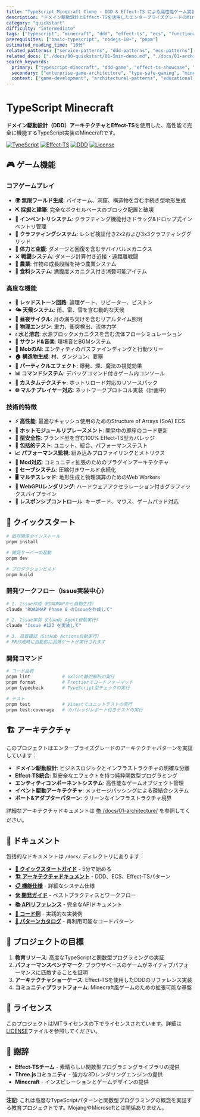 ```yaml
---
title: "TypeScript Minecraft Clone - DDD & Effect-TS による高性能ゲーム実装"
description: "ドメイン駆動設計とEffect-TSを活用したエンタープライズグレードのMinecraft実装。完全な型安全性と関数型プログラミングパターンによる高品質ゲーム開発のリファレンス実装。"
category: "quickstart"
difficulty: "intermediate"
tags: ["typescript", "minecraft", "ddd", "effect-ts", "ecs", "functional-programming", "game-development", "architecture-showcase"]
prerequisites: ["basic-typescript", "nodejs-18+", "pnpm"]
estimated_reading_time: "10分"
related_patterns: ["service-patterns", "ddd-patterns", "ecs-patterns"]
related_docs: ["./docs/00-quickstart/01-5min-demo.md", "./docs/01-architecture/00-overall-design.md", "./docs/00-introduction/README.md"]
search_keywords:
  primary: ["typescript-minecraft", "ddd-game", "effect-ts-showcase", "functional-game-dev"]
  secondary: ["enterprise-game-architecture", "type-safe-gaming", "minecraft-clone"]
  context: ["game-development", "architectural-patterns", "educational-resource"]
---
```


# TypeScript Minecraft

**ドメイン駆動設計（DDD）**アーキテクチャと**Effect-TS**を使用した、高性能で完全に機能するTypeScript実装のMinecraftです。

[![TypeScript](https://img.shields.io/badge/TypeScript-5.9+-blue.svg)](https://www.typescriptlang.org/)
[![Effect-TS](https://img.shields.io/badge/Effect--TS-3.17+-purple.svg)](https://effect.website/)
[![DDD](https://img.shields.io/badge/Architecture-DDD-green.svg)](./docs/01-architecture/)
[![License](https://img.shields.io/badge/License-MIT-yellow.svg)](./LICENSE)

## 🎮 ゲーム機能

### コアゲームプレイ
- **🌍 無限ワールド生成**: バイオーム、洞窟、構造物を含む手続き型地形生成
- **⛏️ 採掘と建築**: 完全なボクセルベースのブロック配置と破壊
- **🎒 インベントリシステム**: クラフティング機能付きドラッグ&ドロップ式インベントリ管理
- **🔨 クラフティングシステム**: レシピ検証付き2x2および3x3クラフティンググリッド
- **💚 体力と空腹**: ダメージと回復を含むサバイバルメカニクス
- **⚔️ 戦闘システム**: ダメージ計算付き近接・遠距離戦闘
- **🌾 農業**: 作物の成長段階を持つ農業システム
- **🍖 食料システム**: 満腹度メカニクス付き消費可能アイテム

### 高度な機能
- **🔴 レッドストーン回路**: 論理ゲート、リピーター、ピストン
- **🌤️ 天候システム**: 雨、雷、雪を含む動的な天候
- **🌙 昼夜サイクル**: 月の満ち欠けを含むリアルタイム照明
- **🧱 物理エンジン**: 重力、衝突検出、流体力学
- **💧 水と溶岩**: 水源ブロックメカニクスを含む流体フローシミュレーション
- **🎵 サウンド&音楽**: 環境音とBGMシステム
- **👾 MobのAI**: エンティティのパスファインディングと行動ツリー
- **🏠 構造物生成**: 村、ダンジョン、要塞
- **🌈 パーティクルエフェクト**: 爆発、煙、魔法の視覚効果
- **📊 コマンドシステム**: デバッグコマンド付きゲーム内コンソール
- **🎨 カスタムテクスチャ**: ホットリロード対応のリソースパック
- **🌐 マルチプレイヤー対応**: ネットワークプロトコル実装（計画中）

### 技術的特徴
- **⚡ 高性能**: 最適なキャッシュ使用のためのStructure of Arrays (SoA) ECS
- **🔄 ホットモジュールリプレースメント**: 開発中の即座のコード更新
- **🎯 型安全性**: ブランド型を含む100% Effect-TS型カバレッジ
- **🧪 包括的テスト**: ユニット、統合、パフォーマンステスト
- **📈 パフォーマンス監視**: 組み込みプロファイリングとメトリクス
- **🔧 Mod対応**: コミュニティ拡張のためのプラグインアーキテクチャ
- **💾 セーブシステム**: 圧縮付きワールド永続化
- **🖥️ マルチスレッド**: 地形生成と物理演算のためのWeb Workers
- **🎨 WebGPUレンダリング**: ハードウェアアクセラレーション付きグラフィックスパイプライン
- **📱 レスポンシブコントロール**: キーボード、マウス、ゲームパッド対応

## 🚀 クイックスタート

```bash
# 依存関係のインストール
pnpm install

# 開発サーバーの起動
pnpm dev

# プロダクションビルド
pnpm build
```

### 開発ワークフロー（Issue実装中心）

```bash
# 1. Issue作成（ROADMAPから自動生成）
claude "ROADMAP Phase 0 のIssueを作成して"

# 2. Issue実装（Claude Agent自動実行）
claude "Issue #123 を実装して"

# 3. 品質確認（GitHub Actions自動実行）
# PR作成時に自動的に品質ゲートが実行されます
```

### 開発コマンド

```bash
# コード品質
pnpm lint            # oxlint静的解析の実行
pnpm format          # Prettierでコードフォーマット
pnpm typecheck       # TypeScript型チェックの実行

# テスト
pnpm test            # Vitestでユニットテストの実行
pnpm test:coverage   # カバレッジレポート付きテストの実行
```

## 🏗️ アーキテクチャ

このプロジェクトはエンタープライズグレードのアーキテクチャパターンを実証しています：

- **ドメイン駆動設計**: ビジネスロジックとインフラストラクチャの明確な分離
- **Effect-TS統合**: 型安全なエフェクトを持つ純粋関数型プログラミング
- **エンティティコンポーネントシステム**: 高性能なゲームオブジェクト管理
- **イベント駆動アーキテクチャ**: メッセージパッシングによる疎結合システム
- **ポート&アダプターパターン**: クリーンなインフラストラクチャ境界

詳細なアーキテクチャドキュメントは [📚 /docs/01-architecture/](./docs/01-architecture/) を参照してください。

## 📖 ドキュメント

包括的なドキュメントは `/docs/` ディレクトリにあります：

- **[🚀 クイックスタートガイド](./docs/00-quickstart/)** - 5分で始める
- **[🏗️ アーキテクチャドキュメント](./docs/01-architecture/)** - DDD、ECS、Effect-TSパターン
- **[📋 機能仕様](./docs/02-specifications/)** - 詳細なシステム仕様
- **[🛠️ 開発ガイド](./docs/03-guides/)** - ベストプラクティスとワークフロー
- **[📚 APIリファレンス](./docs/05-reference/)** - 完全なAPIドキュメント
- **[🔧 コード例](./docs/06-examples/)** - 実践的な実装例
- **[🎨 パターンカタログ](./docs/07-pattern-catalog/)** - 再利用可能なコードパターン

## 🎯 プロジェクトの目標

1. **教育リソース**: 高度なTypeScriptと関数型プログラミングの実証
2. **パフォーマンスベンチマーク**: ブラウザベースのゲームがネイティブパフォーマンスに匹敵することを証明
3. **アーキテクチャショーケース**: Effect-TSを使用したDDDのリファレンス実装
4. **コミュニティプラットフォーム**: Minecraft風ゲームのための拡張可能な基盤

## 📄 ライセンス

このプロジェクトはMITライセンスの下でライセンスされています。詳細は[LICENSE](./LICENSE)ファイルを参照してください。

## 🙏 謝辞

- **Effect-TSチーム** - 素晴らしい関数型プログラミングライブラリの提供
- **Three.jsコミュニティ** - 強力な3Dレンダリングエンジンの提供
- **Minecraft** - インスピレーションとゲームデザインの提供

---

**注記**: これは高度なTypeScriptパターンと関数型プログラミングの概念を実証する教育プロジェクトです。MojangやMicrosoftとは関係ありません。
